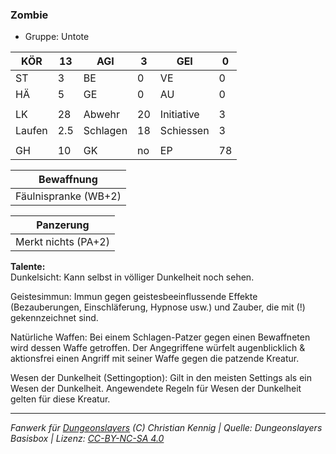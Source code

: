 ### Zombie  
- Gruppe: Untote  

| KÖR | 13 | AGI | 3 | GEI | 0 |
| --- | --- | --- | --- | --- | --- |
| ST | 3 | BE | 0 | VE | 0 |
| HÄ | 5 | GE | 0 | AU | 0 |
|  |  |  |  |  |  |
| LK | 28 | Abwehr | 20 | Initiative | 3 |
| Laufen | 2.5 | Schlagen | 18 | Schiessen | 3 |
|  |  |  |  |  |  |
| GH | 10 | GK | no | EP | 78 |


| Bewaffnung |
| --- |
| Fäulnispranke (WB+2) |


| Panzerung |
| --- |
| Merkt nichts (PA+2) |


**Talente:**  
Dunkelsicht: Kann selbst in völliger Dunkelheit noch sehen.

Geistesimmun: Immun gegen geistesbeeinflussende Effekte (Bezauberungen, Einschläferung, Hypnose usw.) und Zauber, die mit (!) gekennzeichnet sind.

Natürliche Waffen: Bei einem Schlagen-Patzer gegen einen Bewaffneten wird dessen Waffe getroffen. Der Angegriffene würfelt augenblicklich & aktionsfrei einen Angriff mit seiner Waffe gegen die patzende Kreatur.

Wesen der Dunkelheit (Settingoption): Gilt in den meisten Settings als ein Wesen der Dunkelheit. Angewendete Regeln für Wesen der Dunkelheit gelten für diese Kreatur.





___
*Fanwerk für [Dungeonslayers](https://www.dungeonslayers.net/) (C) Christian Kennig | Quelle: Dungeonslayers Basisbox | Lizenz: [CC-BY-NC-SA 4.0](https://creativecommons.org/licenses/by-nc-sa/4.0/deed.de)*